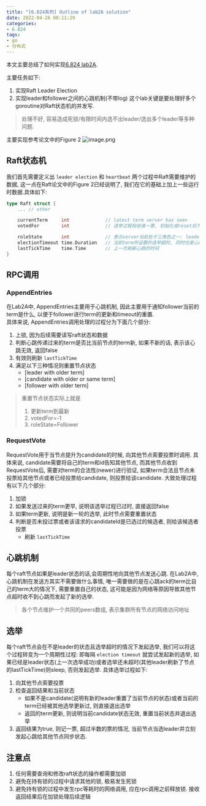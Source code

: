 ```yaml
---
title: "[6.824系列] Outline of lab2A solution"
date: 2022-04-26 00:11:29
categories:
- 6.824
tags: 
- go
- 分布式
---
```


本文主要总结了如何实现[6.824 lab2A](http://nil.csail.mit.edu/6.824/2020/labs/lab-raft.html).
<!-- more -->
主要任务如下:
1. 实现Raft Leader Election
2. 实现leader和follower之间的心跳机制(不带log)
这个lab关键是要处理好多个goroutine对Raft状态机的并发写.
> 处理不好, 容易造成死锁/有限时间内选不出leader/选出多个leader等多种问题.

主要实现参考论文中的Figure 2
![image.png](https://s2.loli.net/2022/04/26/H89GzoYJsuiNwSF.png)

## Raft状态机
我们首先需要定义出 `leader election` 和 `heartbeat` 两个过程中Raft需要维护的数据, 这一点在Raft论文中的Figure 2已经说明了, 我们在它的基础上加上一些运行时数据.具体如下:
```go
type Raft struct {
    ... // other

    currentTerm     int             // latest term server has seen
    votedFor        int             // 选举过程投给谁一票, 初始化或reset后为-1表示未投票

    roleState       int             // 表示server当前处于三角色之一: leader, candidate, follower
    electionTimeout time.Duration   // 当前term所设置的选举超时, 同时也是心跳超时
    lastTickTime    time.Time       // 上一次刷新心跳的时间
}
```

## RPC调用
### AppendEntries
在Lab2A中, AppendEntries主要用于心跳机制, 因此主要用于通知follower当前的term是什么, 以便于follower进行term的更新和timeout的重置.  
具体来说, AppendEntries调用处理的过程分为下面几个部分:
1. 上锁, 因为后续需要读写raft状态和数据
2. 判断心跳传递过来的term是否比当前节点的term新, 如果不新的话, 表示该心跳无效, 返回false
3. 有效则刷新 `lastTickTime`
4. 满足以下三种情况则重置节点状态
    - [leader with older term]
    - [candidate with older or same term]
    - [follower with older term]

> 重置节点状态实际上就是
> 1. 更新term到最新
> 2. votedFor=-1
> 3. roleState=Follower

### RequestVote
RequestVote用于当节点提升为candidate的时候, 向其他节点索要投票时调用. 具体来说, candidate需要将自己的term和id告知其他节点, 而其他节点收到RequestVote后, 需要对term的合法性(newer)进行验证, 如果term合法且节点未投票给其他节点或者已经投票给candidate, 则投票给该candidate. 大致处理过程有以下几个部分:
1. 加锁
2. 如果发送过来的term更早, 说明该选举过程已过时, 直接返回false
3. 如果term更新, 说明是新一轮的选举, 此时节点需要重置状态
4. 判断是否未投过票或者该请求的candidateId是已选过的候选者, 则给该候选者投票
    - 刷新 `lastTickTime`


## 心跳机制
每个raft节点如果是leader状态的话,会周期性地向其他节点发送心跳. 在Lab2A中, 心跳机制在发送方其实不需要做什么事情, 唯一需要做的是在心跳ack的term比自己的term大的情况下, 需要重置自己的状态, 这可能是因为网络等原因导致其他节点超时收不到心跳而发起了新的选举.
> 各个节点维护一个共同的peers数组, 表示集群所有节点的网络访问地址

## 选举
每个raft节点会在不是leader的状态且选举超时的情况下发起选举, 我们可以将这个过程转变为一个周期性过程: 即每隔 `election timeout` 就尝试发起新的选举, 如果已经是leader状态(上一次选举成功)或者选举还未超时(其他leader刷新了节点的lastTickTime)则sleep, 否则发起选举. 具体选举过程如下:
1. 向其他节点索要投票
2. 检查返回结果和当前状态
    - 如果不是candidate(说明有新的leader重置了当前节点的状态)或者当前的term已经被其他选举更新过, 则直接退出选举
    - 返回的term更新, 则说明当前candidate状态无效, 重置当前状态并退出选举
3. 返回结果为true, 则记一票, 超过半数的票的情况, 当前节点当选leader并立刻发起心跳给其他节点同步状态.

## 注意点
1. 任何需要查询和修改raft状态的操作都需要加锁
2. 避免在持有锁的过程中请求其他的锁, 极易发生死锁
3. 避免持有锁的过程中发生rpc等耗时的网络调用, 应在rpc调用之前释放锁. 接收返回结果后在加锁处理后续逻辑
